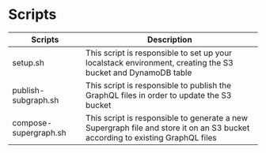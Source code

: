# Scripts

| Scripts               | Description                                                                                                                   |
| --------------------- | ----------------------------------------------------------------------------------------------------------------------------- |
| setup.sh              | This script is responsible to set up your localstack environment, creating the S3 bucket and DynamoDB table                   |
| publish-subgraph.sh   | This script is responsible to publish the GraphQL files in order to update the S3 bucket                                      |
| compose-supergraph.sh | This script is responsible to generate a new Supergraph file and store it on an S3 bucket according to existing GraphQL files |
